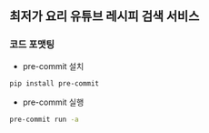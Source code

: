 ## 최저가 요리 유튜브 레시피 검색 서비스

### 코드 포맷팅

- pre-commit 설치

```bash
pip install pre-commit
```

- pre-commit 실행

```bash
pre-commit run -a
```

